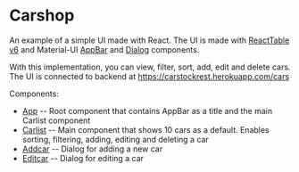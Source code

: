 # Carshop

An example of a simple UI made with React. The UI is made with [ReactTable v6](https://github.com/tannerlinsley/react-table/tree/v6) and Material-UI [AppBar](https://material-ui.com/components/app-bar/) and [Dialog](https://material-ui.com/components/dialogs/) components.

With this implementation, you can view, filter, sort, add, edit and delete cars.
The UI is connected to backend at https://carstockrest.herokuapp.com/cars

Components: 
- [App](/src/App.js) -- Root component that contains AppBar as a title and the main Carlist component
- [Carlist](/src/components/Carlist.js) -- Main component that shows 10 cars as a default. Enables sorting, filtering, adding, editing and deleting a car
- [Addcar](/src/components/Addcar.js) -- Dialog for adding a new car
- [Editcar](/src/components/Editcar.js) -- Dialog for editing a car